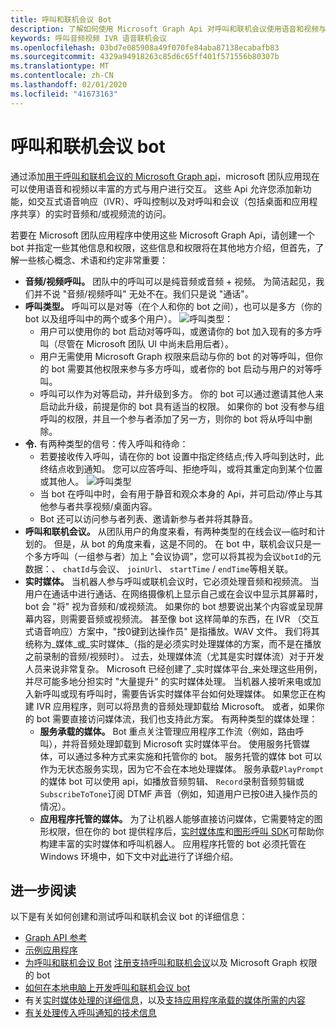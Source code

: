 ```yaml
---
title: 呼叫和联机会议 Bot
description: 了解如何使用 Microsoft Graph Api 对呼叫和联机会议使用语音和视频与用户进行交互。
keywords: 呼叫音频视频 IVR 语音联机会议
ms.openlocfilehash: 03bd7e085908a49f070fe84aba87138ecabafb83
ms.sourcegitcommit: 4329a94918263c85d6c65ff401f571556b80307b
ms.translationtype: MT
ms.contentlocale: zh-CN
ms.lasthandoff: 02/01/2020
ms.locfileid: "41673163"
---
```

# <a name="calls-and-online-meetings-bots"></a>呼叫和联机会议 bot

通过添加[用于呼叫和联机会议的 Microsoft Graph api](/graph/api/resources/communications-api-overview?view=graph-rest-beta)，microsoft 团队应用现在可以使用语音和视频以丰富的方式与用户进行交互。 这些 Api 允许您添加新功能，如交互式语音响应（IVR）、呼叫控制以及对呼叫和会议（包括桌面和应用程序共享）的实时音频和/或视频流的访问。

若要在 Microsoft 团队应用程序中使用这些 Microsoft Graph Api，请创建一个 bot 并指定一些其他信息和权限，这些信息和权限将在其他地方介绍，但首先，了解一些核心概念、术语和约定非常重要：

* **音频/视频呼叫。** 团队中的呼叫可以是纯音频或音频 + 视频。 为简洁起见，我们并不说 "音频/视频呼叫" 无处不在。我们只是说 "通话"。
* **呼叫类型。** 呼叫可以是对等（在个人和你的 bot 之间），也可以是多方（你的 bot 以及组呼叫中的两个或多个用户）。
  ![呼叫类型](~/assets/images/calls-and-meetings/call-types.png)：
  * 用户可以使用你的 bot 启动对等呼叫，或邀请你的 bot 加入现有的多方呼叫（尽管在 Microsoft 团队 UI 中尚未启用后者）。
  * 用户无需使用 Microsoft Graph 权限来启动与你的 bot 的对等呼叫，但你的 bot 需要其他权限来参与多方呼叫，或者你的 bot 启动与用户的对等呼叫。
  * 呼叫可以作为对等启动，并升级到多方。 你的 bot 可以通过邀请其他人来启动此升级，前提是你的 bot 具有适当的权限。 如果你的 bot 没有参与组呼叫的权限，并且一个参与者添加了另一方，则你的 bot 将从呼叫中删除。
* **令.** 有两种类型的信号：传入呼叫和待命：
  * 若要接收传入呼叫，请在你的 bot 设置中指定终结点;传入呼叫到达时，此终结点收到通知。 您可以应答呼叫、拒绝呼叫，或将其重定向到某个位置或其他人。
  ![呼叫类型](~/assets/images/calls-and-meetings/call-handling.png)
  * 当 bot 在呼叫中时，会有用于静音和观众本身的 Api，并可启动/停止与其他参与者共享视频/桌面内容。
  * Bot 还可以访问参与者列表、邀请新参与者并将其静音。
* **呼叫和联机会议。** 从团队用户的角度来看，有两种类型的在线会议—临时和计划的。 但是，从 bot 的角度来看，这是不同的。 在 bot 中，联机会议只是一个多方呼叫（一组参与者）加上 "会议协调"，您可以将其视为会议`botId`的元数据：、 `chatId`与会议、 `joinUrl`、 `startTime` / `endTime`等相关联。
* **实时媒体。** 当机器人参与呼叫或联机会议时，它必须处理音频和视频流。 当用户在通话中进行通话、在网络摄像机上显示自己或在会议中显示其屏幕时，bot 会 "将" 视为音频和/或视频流。 如果你的 bot 想要说出某个内容或呈现屏幕内容，则需要音频或视频流。 甚至像 bot 这样简单的东西，在 IVR （交互式语音响应）方案中，"按0键到达操作员" 是指播放。WAV 文件。 我们将其统称为_媒体_或_实时媒体_（指的是必须实时处理媒体的方案，而不是在播放之前录制的音频/视频时）。 过去，处理媒体流（尤其是实时媒体流）对于开发人员来说非常复杂。 Microsoft 已经创建了_实时媒体平台_来处理这些用例，并尽可能多地分担实时 "大量提升" 的实时媒体处理。  当机器人接听来电或加入新呼叫或现有呼叫时，需要告诉实时媒体平台如何处理媒体。 如果您正在构建 IVR 应用程序，则可以将昂贵的音频处理卸载给 Microsoft。 或者，如果你的 bot 需要直接访问媒体流，我们也支持此方案。 有两种类型的媒体处理：
  * **服务承载的媒体。** Bot 重点关注管理应用程序工作流（例如，路由呼叫），并将音频处理卸载到 Microsoft 实时媒体平台。 使用服务托管媒体，可以通过多种方式来实施和托管你的 bot。 服务托管的媒体 bot 可以作为无状态服务实现，因为它不会在本地处理媒体。 服务承载`PlayPrompt`的媒体 bot 可以使用 api，如播放音频剪辑、 `Record`录制音频剪辑或`SubscribeToTone`订阅 DTMF 声音（例如，知道用户已按0进入操作员的情况）。
  * **应用程序托管的媒体。** 为了让机器人能够直接访问媒体，它需要特定的图形权限，但在你的 bot 提供程序后，[实时媒体库](https://www.nuget.org/packages/Microsoft.Graph.Communications.Calls.Media/)和[图形呼叫 SDK](https://microsoftgraph.github.io/microsoft-graph-comms-samples/docs/articles/index.html#graph-calling-sdk-and-stateful-client-builder)可帮助你构建丰富的实时媒体和呼叫机器人。 应用程序托管的 bot 必须托管在 Windows 环境中，如下文中对[此](./requirements-considerations-application-hosted-media-bots.md)进行了详细介绍。

## <a name="further-reading"></a>进一步阅读

以下是有关如何创建和测试呼叫和联机会议 bot 的详细信息：

* [Graph API 参考](/graph/api/resources/communications-api-overview?view=graph-rest-beta)
* [示例应用程序](https://github.com/microsoftgraph/microsoft-graph-comms-samples)
* [为呼叫和联机会议 Bot](/registering-calling-bot.md#add-microsoft-graph-permissions) [注册支持呼叫和联机会议](./registering-calling-bot.md)以及 Microsoft Graph 权限的 bot
* [如何在本地电脑上开发呼叫和联机会议 bot](./debugging-local-testing-calling-meeting-bots.md)
* 有关[实时媒体处理的详细信息](./real-time-media-concepts.md)，以及[支持应用程序承载的媒体所需的内容](./requirements-considerations-application-hosted-media-bots.md)
* [有关处理传入呼叫通知的技术信息](./call-notifications.md)
